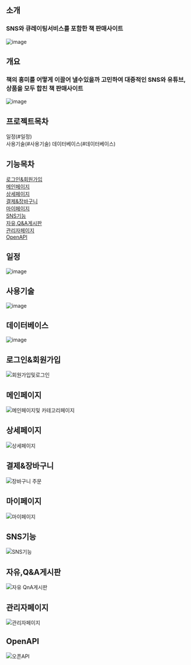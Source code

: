 ## 소개
### SNS와 큐레이팅서비스를 포함한 책 판매사이트
![image](https://github.com/ggongiii/CokunStore/assets/102150774/a53a8c2d-00dd-4f98-bc85-577cacf09ee6)


## 개요
### 책의 흥미를 어떻게 이끌어 낼수있을까 고민하여 대중적인 SNS와 유튜브,상품을 모두 합친 책 판매사이트
![image](https://github.com/ggongiii/CokunStore/assets/102150774/12a835c2-75c8-425a-b53e-133bcb0ab01e)
                             



## 프로젝트목차
일정(#일정)   
사용기술(#사용기술)
데이터베이스(#데이터베이스)

## 기능목차
[로그인&회원가입](#로그인&회원가입)   
[메인페이지](#메인페이지)   
[상세페이지](#상세페이지)   
[결제&장바구니](#결제&장바구니)   
[마이페이지](#마이페이지)   
[SNS기능](#SNS기능)   
[자유,Q&A게시판](#자유,Q&A게시판)   
[관리자페이지](#관리자페이지)   
[OpenAPI](#OpenAPI)   


## 일정
![image](https://github.com/ggongiii/CokunStore/assets/102150774/66e2483e-eaba-4d6b-b341-49e3704895b3)
## 사용기술
![image](https://github.com/ggongiii/CokunStore/assets/102150774/24774bfc-9942-4c61-84a4-1f5052167824)
## 데이터베이스
![image](https://github.com/ggongiii/CokunStore/assets/102150774/cf5d2952-da19-45e4-8a56-96dc40d85207)
## 로그인&회원가입
![회원가입및로그인](https://github.com/ggongiii/CokunStore/assets/102150774/ca74c8bb-ae31-4e60-996b-50810727fba4)
## 메인페이지
![메인페이지및 카테고리페이지](https://github.com/ggongiii/CokunStore/assets/102150774/0d68d152-aa46-49ce-9422-e2d98196db2f)
## 상세페이지
![상세페이지](https://github.com/ggongiii/CokunStore/assets/102150774/77450a86-7fe4-4b1e-a899-14fd357dee41)
## 결제&장바구니
![장바구니 주문](https://github.com/ggongiii/CokunStore/assets/102150774/a4392be2-6f01-4add-a318-98bfddf54651)
## 마이페이지
![마이페이지](https://github.com/ggongiii/CokunStore/assets/102150774/474bb82a-f5e6-4e33-b4cd-2e3954059210)
## SNS기능
![SNS기능](https://github.com/ggongiii/CokunStore/assets/102150774/c027419a-68b5-48b7-9b2e-7352f78dba70)
## 자유,Q&A게시판
![자유 QnA게시판](https://github.com/ggongiii/CokunStore/assets/102150774/049f4607-bf94-4811-b252-14d01f08771a)
## 관리자페이지
![관리자페이지](https://github.com/ggongiii/CokunStore/assets/102150774/2fecd885-8e54-43f1-bb77-23d5171f5ab0)
## OpenAPI
![오픈API](https://github.com/ggongiii/CokunStore/assets/102150774/43a65b03-7281-49d3-914f-88214db9137f)


